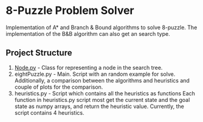 # 8-Puzzle Problem Solver
Implementation of A* and Branch & Bound algorithms to solve 8-puzzle.
The implementation of the B&B algorithm can also get an search type.

## Project Structure
1. [Node.py](Artificial-Intelligence/EightPuzzle/Node.py) - Class for representing a node in the search tree.
2. eightPuzzle.py - Main. Script with an random example for solve. Additionally, a comparison between the algorithms and heuristics and couple of plots for the comparison. 
3. heuristics.py - Script which contains all the heuristics as functions Each function in heuristics.py script most get the current state and the goal state as numpy arrays, and return the heuristic value. Currently, the script contains 4 heuristics.
